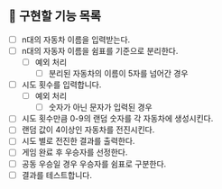 ## 📝 구현할 기능 목록

- [ ] n대의 자동차 이름을 입력받는다. 
- [ ] n대의 자동자 이름을 쉼표를 기준으로 분리한다.
    - [ ] 예외 처리
        - [ ] 분리된 자동차의 이름이 5자를 넘어간 경우
- [ ] 시도 횟수를 입력합니다.
    - [ ] 예외 처리
        - [ ] 숫자가 아닌 문자가 입력된 경우
- [ ] 시도 횟수만큼 0-9의 랜덤 숫자를 각 자동차에 생성시킨다.
- [ ] 랜덤 값이 4이상인 자동차를 전진시킨다.
- [ ] 시도 별로 전진한 결과를 출력한다.
- [ ] 게임 완료 후 우승자를 선정한다.
- [ ] 공동 우승일 경우 우승자를 쉼표로 구분한다.
- [ ] 결과를 테스트합니다.